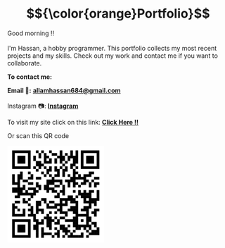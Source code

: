 # $${\color{orange}Portfolio}$$
Good morning !! <br><br>I'm Hassan, a hobby programmer. This portfolio collects my most recent projects and my skills. Check out my work and contact me if you want to collaborate.

<strong>To contact me:</strong>

<strong>Email 📧:</strong> <a href="mailto: allamhassan684@gmail.com"><strong>allamhassan684@gmail.com</strong></a>
<br>
<br>
Instagram 📷: <a href="https://www.instagram.com/hassuna_05/"><strong>Instagram</strong></a>

To visit my site click on this link: <a href="https://portfoliioo.github.io/h/"><strong>Click Here !!</strong></a>

Or scan this QR code

<img src="images/QRCode.png" width="220" height="220">
